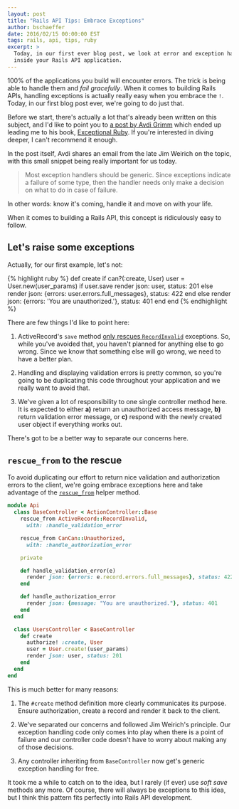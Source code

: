 ```yaml
---
layout: post
title: "Rails API Tips: Embrace Exceptions"
author: bschaeffer
date: 2016/02/15 00:00:00 EST
tags: rails, api, tips, ruby
excerpt: >
  Today, in our first ever blog post, we look at error and exception handling
  inside your Rails API application.
---
```


100% of the applications you build will encounter errors. The trick is being
able to handle them and _fail gracefully_. When it comes to building Rails APIs,
handling exceptions is actually really easy when you embrace the `!`. Today, in
our first blog post ever, we're going to do just that.

Before we start, there's actually a lot that's already been written on this
subject, and I'd like to point you to [a post by Avdi Grimm][avdi-ex] which
ended up leading me to his book, [Exceptional Ruby][avdi-book]. If you're
interested in diving deeper, I can't recommend it enough.

In the post itself, Avdi shares an email from the late Jim Weirich on the topic,
with this small snippet being really important for us today.

> Most exception handlers should be generic. Since exceptions indicate a failure
  of some type, then the handler needs only make a decision on what to do in
  case of failure.

In other words: know it's coming, handle it and move on with your life.

When it comes to building a Rails API, this concept is ridiculously easy to
follow.

## Let's raise some exceptions

Actually, for our first example, let's not:

{% highlight ruby %}
def create
  if can?(:create, User)
    user = User.new(user_params)
    if user.save
      render json: user, status: 201
    else
      render json: {errors: user.errors.full_messages}, status: 422
    end
  else
    render json: {errors: 'You are unauthorized.'}, status: 401
  end
end
{% endhighlight %}

There are few things I'd like to point here:

1. ActiveRecord's `save` method [only rescues `RecordInvalid`][ar-save]
   exceptions. So, while you've avoided that, you haven't planned for anything
   else to go wrong. Since we know that something else will go wrong, we need to
   have a better plan.

2. Handling and displaying validation errors is pretty common, so you're going
   to be duplicating this code throughout your application and we really want to
   avoid that.

3. We've given a lot of responsibility to one single controller method here. It
   is expected to either **a)** return an unauthorized access message, **b)**
   return validation error message, or **c)** respond with the newly created
   user object if everything works out.

There's got to be a better way to separate our concerns here.

## `rescue_from` to the rescue

To avoid duplicating our effort to return nice validation and authorization
errors to the client, we're going embrace exceptions here and take advantage of
the [`rescue_from`][as-rescue] helper method.

```ruby
module Api
  class BaseController < ActionController::Base
    rescue_from ActiveRecord::RecordInvalid,
      with: :handle_validation_error

    rescue_from CanCan::Unauthorized,
      with: :handle_authorization_error

    private

    def handle_validation_error(e)
      render json: {errors: e.record.errors.full_messages}, status: 422
    end

    def handle_authorization_error
      render json: {message: "You are unauthorized."}, status: 401
    end
  end

  class UsersController < BaseController
    def create
      authorize! :create, User
      user = User.create!(user_params)
      render json: user, status: 201
    end
  end
end
```

This is much better for many reasons:

1. The `#create` method definition more clearly communicates its purpose. Ensure
   authorization, create a record and render it back to the client.

3. We've separated our concerns and followed Jim Weirich's principle. Our
   exception handling code only comes into play when there is a point of
   failure and our controller code doesn't have to worry about making any of
   those decisions.

2. Any controller inheriting from `BaseController` now get's generic exception
   handling for free.

It took me a while to catch on to the idea, but I rarely (if ever) use
_soft save_ methods any more. Of course, there will always be exceptions to this
idea, but I think this pattern fits perfectly into Rails API development.

[avdi-ex]: http://devblog.avdi.org/2014/05/21/jim-weirich-on-exceptions/ "Jim Weirich on Ruby Exceptions"
[avdi-book]: http://exceptionalruby.com/ "Exception Ruby eBook"
[ar-save]: https://github.com/rails/rails/blob/5d1402a1011f58b405e42007d3ceed4e122d273e/activerecord/lib/active_record/persistence.rb#L119
[as-rescue]: http://api.rubyonrails.org/classes/ActiveSupport/Rescuable/ClassMethods.html#method-i-rescue_from
